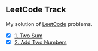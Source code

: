 ## LeetCode Track
My solution of [LeetCode](https://leetcode.com/problems) problems.


- [X] [1. Two Sum](https://github.com/baymaxchenhui/LeetCode/tree/master/1TwoSum)
- [X] [2. Add Two Numbers](https://github.com/baymaxchenhui/LeetCode/tree/master/2AddTwoNumbers)
